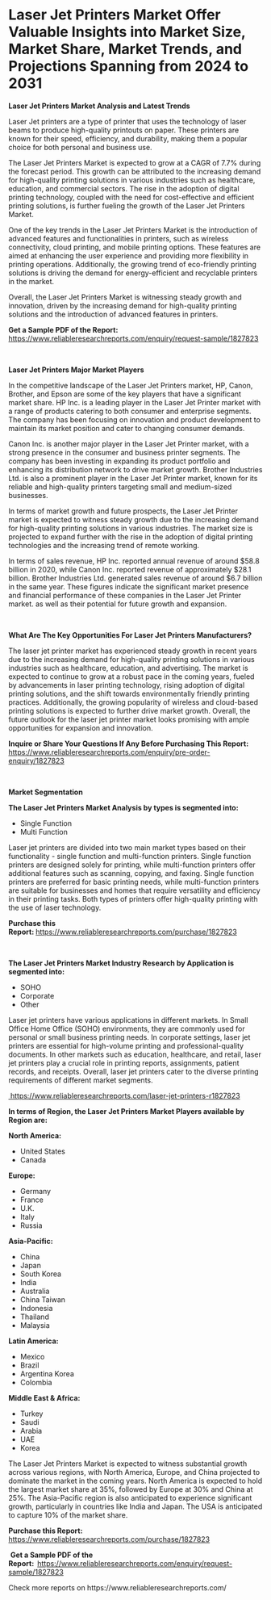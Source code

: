 <p><h1>Laser Jet Printers Market Offer Valuable Insights into Market Size, Market Share, Market Trends, and Projections Spanning from 2024 to 2031</h1></p><p><strong>Laser Jet Printers Market Analysis and Latest Trends</strong></p>
<p><p>Laser Jet printers are a type of printer that uses the technology of laser beams to produce high-quality printouts on paper. These printers are known for their speed, efficiency, and durability, making them a popular choice for both personal and business use.</p><p>The Laser Jet Printers Market is expected to grow at a CAGR of 7.7% during the forecast period. This growth can be attributed to the increasing demand for high-quality printing solutions in various industries such as healthcare, education, and commercial sectors. The rise in the adoption of digital printing technology, coupled with the need for cost-effective and efficient printing solutions, is further fueling the growth of the Laser Jet Printers Market.</p><p>One of the key trends in the Laser Jet Printers Market is the introduction of advanced features and functionalities in printers, such as wireless connectivity, cloud printing, and mobile printing options. These features are aimed at enhancing the user experience and providing more flexibility in printing operations. Additionally, the growing trend of eco-friendly printing solutions is driving the demand for energy-efficient and recyclable printers in the market.</p><p>Overall, the Laser Jet Printers Market is witnessing steady growth and innovation, driven by the increasing demand for high-quality printing solutions and the introduction of advanced features in printers.</p></p>
<p><strong>Get a Sample PDF of the Report:&nbsp;</strong> <a href="https://www.reliableresearchreports.com/enquiry/request-sample/1827823">https://www.reliableresearchreports.com/enquiry/request-sample/1827823</a></p>
<p>&nbsp;</p>
<p><strong>Laser Jet Printers Major Market Players</strong></p>
<p><p>In the competitive landscape of the Laser Jet Printers market, HP, Canon, Brother, and Epson are some of the key players that have a significant market share. HP Inc. is a leading player in the Laser Jet Printer market with a range of products catering to both consumer and enterprise segments. The company has been focusing on innovation and product development to maintain its market position and cater to changing consumer demands.</p><p>Canon Inc. is another major player in the Laser Jet Printer market, with a strong presence in the consumer and business printer segments. The company has been investing in expanding its product portfolio and enhancing its distribution network to drive market growth. Brother Industries Ltd. is also a prominent player in the Laser Jet Printer market, known for its reliable and high-quality printers targeting small and medium-sized businesses.</p><p>In terms of market growth and future prospects, the Laser Jet Printer market is expected to witness steady growth due to the increasing demand for high-quality printing solutions in various industries. The market size is projected to expand further with the rise in the adoption of digital printing technologies and the increasing trend of remote working.</p><p>In terms of sales revenue, HP Inc. reported annual revenue of around $58.8 billion in 2020, while Canon Inc. reported revenue of approximately $28.1 billion. Brother Industries Ltd. generated sales revenue of around $6.7 billion in the same year. These figures indicate the significant market presence and financial performance of these companies in the Laser Jet Printer market. as well as their potential for future growth and expansion.</p></p>
<p>&nbsp;</p>
<p><strong>What Are The Key Opportunities For Laser Jet Printers Manufacturers?</strong></p>
<p><p>The laser jet printer market has experienced steady growth in recent years due to the increasing demand for high-quality printing solutions in various industries such as healthcare, education, and advertising. The market is expected to continue to grow at a robust pace in the coming years, fueled by advancements in laser printing technology, rising adoption of digital printing solutions, and the shift towards environmentally friendly printing practices. Additionally, the growing popularity of wireless and cloud-based printing solutions is expected to further drive market growth. Overall, the future outlook for the laser jet printer market looks promising with ample opportunities for expansion and innovation.</p></p>
<p><strong>Inquire or Share Your Questions If Any Before Purchasing This Report:</strong> <a href="https://www.reliableresearchreports.com/enquiry/pre-order-enquiry/1827823">https://www.reliableresearchreports.com/enquiry/pre-order-enquiry/1827823</a></p>
<p>&nbsp;</p>
<p><strong>Market Segmentation</strong></p>
<p><strong>The Laser Jet Printers Market Analysis by types is segmented into:</strong></p>
<p><ul><li>Single Function</li><li>Multi Function</li></ul></p>
<p><p>Laser jet printers are divided into two main market types based on their functionality - single function and multi-function printers. Single function printers are designed solely for printing, while multi-function printers offer additional features such as scanning, copying, and faxing. Single function printers are preferred for basic printing needs, while multi-function printers are suitable for businesses and homes that require versatility and efficiency in their printing tasks. Both types of printers offer high-quality printing with the use of laser technology.</p></p>
<p><strong>Purchase this Report:&nbsp;</strong><a href="https://www.reliableresearchreports.com/purchase/1827823">https://www.reliableresearchreports.com/purchase/1827823</a></p>
<p>&nbsp;</p>
<p><strong>The Laser Jet Printers Market Industry Research by Application is segmented into:</strong></p>
<p><ul><li>SOHO</li><li>Corporate</li><li>Other</li></ul></p>
<p><p>Laser jet printers have various applications in different markets. In Small Office Home Office (SOHO) environments, they are commonly used for personal or small business printing needs. In corporate settings, laser jet printers are essential for high-volume printing and professional-quality documents. In other markets such as education, healthcare, and retail, laser jet printers play a crucial role in printing reports, assignments, patient records, and receipts. Overall, laser jet printers cater to the diverse printing requirements of different market segments.</p></p>
<p><a href="https://www.reliableresearchreports.com/laser-jet-printers-r1827823">&nbsp;https://www.reliableresearchreports.com/laser-jet-printers-r1827823</a></p>
<p><strong>In terms of Region, the Laser Jet Printers Market Players available by Region are:</strong></p>
<p>
    <p> <strong> North America: </strong>
        <ul>
            <li>United States</li>
            <li>Canada</li>
        </ul>
        </p> 
    <p> <strong> Europe: </strong>
        <ul>
            <li>Germany</li>
            <li>France</li>
            <li>U.K.</li>
            <li>Italy</li>
            <li>Russia</li>
        </ul>
        </p> 
    <p> <strong> Asia-Pacific: </strong>
        <ul>
            <li>China</li>
            <li>Japan</li>
            <li>South Korea</li>
            <li>India</li>
            <li>Australia</li>
            <li>China Taiwan</li>
            <li>Indonesia</li>
            <li>Thailand</li>
            <li>Malaysia</li>
        </ul>
        </p> 
    <p> <strong> Latin America: </strong>
        <ul>
            <li>Mexico</li>
            <li>Brazil</li>
            <li>Argentina Korea</li>
            <li>Colombia</li>
        </ul>
        </p> 
    <p> <strong> Middle East & Africa: </strong>
        <ul>
            <li>Turkey</li>
            <li>Saudi</li>
            <li>Arabia</li>
            <li>UAE</li>
            <li>Korea</li>
        </ul>
    </p>
    </p>
<p><p>The Laser Jet Printers Market is expected to witness substantial growth across various regions, with North America, Europe, and China projected to dominate the market in the coming years. North America is expected to hold the largest market share at 35%, followed by Europe at 30% and China at 25%. The Asia-Pacific region is also anticipated to experience significant growth, particularly in countries like India and Japan. The USA is anticipated to capture 10% of the market share.</p></p>
<p><strong>Purchase this Report: </strong><a href="https://www.reliableresearchreports.com/purchase/1827823">https://www.reliableresearchreports.com/purchase/1827823</a></p>
<p>&nbsp;<strong>Get a Sample PDF of the Report:&nbsp;&nbsp;</strong><a href="https://www.reliableresearchreports.com/enquiry/request-sample/1827823">https://www.reliableresearchreports.com/enquiry/request-sample/1827823</a></p>
<p><strong></strong></p>
<p>Check more reports on https://www.reliableresearchreports.com/</p>